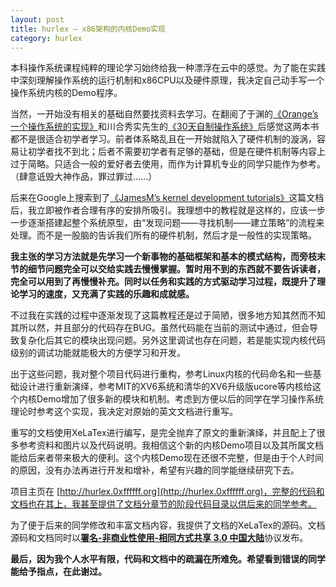 ```yaml
---
layout: post
title: hurlex — x86架构的内核Demo实现 
category: hurlex
---
```


本科操作系统课程纯粹的理论学习始终给我一种漂浮在云中的感觉。为了能在实践中深刻理解操作系统的运行机制和x86CPU以及硬件原理，我决定自己动手写一个操作系统内核的Demo程序。

当然，一开始没有相关的基础自然要找资料去学习。在翻阅了于渊的[《Orange’s 一个操作系统的实现》](http://book.douban.com/subject/3735649/)和川合秀实先生的[《30天自制操作系统》](http://book.douban.com/subject/11530329/)后感觉这两本书都不是很适合初学者学习。前者体系略乱且在一开始就陷入了硬件机制的漩涡，容易让初学者找不到北；后者不需要初学者有足够的基础，但是在硬件机制等内容上过于简略。只适合一般的爱好者去使用，而作为计算机专业的同学只能作为参考。（肆意诋毁大神作品，罪过罪过……）

后来在Google上搜索到了[《JamesM’s kernel development tutorials》](http://www.jamesmolloy.co.uk/tutorial_html/)这篇文档后，我立即被作者合理有序的安排所吸引。我理想中的教程就是这样的，应该一步一步逐渐搭建起整个系统原型，由“发现问题——寻找机制——建立策略”的流程来处理。而不是一股脑的告诉我们所有的硬件机制，然后才是一般性的实现策略。

**我主张的学习方法就是先学习一个新事物的基础框架和基本的模式结构，而旁枝末节的细节问题完全可以交给实践去慢慢掌握。暂时用不到的东西就不要告诉读者，完全可以用到了再慢慢补充。同时以任务和实践的方式驱动学习过程，既提升了理论学习的速度，又充满了实践的乐趣和成就感。**

不过我在实践的过程中逐渐发现了这篇教程还是过于简陋，很多地方知其然而不知其所以然，并且部分的代码存在BUG。虽然代码能在当前的测试中通过，但会导致复杂化后其它的模块出现问题。另外这里调试也存在问题，若是能实现内核代码级别的调试功能就能极大的方便学习和开发。

出于这些问题，我对整个项目代码进行重构，参考Linux内核的代码命名和一些基础设计进行重新演绎，参考MIT的XV6系统和清华的XV6升级版ucore等内核给这个内核Demo增加了很多新的模块和机制。考虑到方便以后的同学在学习操作系统理论时参考这个实现，我决定对原始的英文文档进行重写。

重写的文档使用XeLaTex进行编写，是完全抛弃了原文的重新演绎，并且配上了很多参考资料和图片以及代码说明。我相信这个新的内核Demo项目以及其所属文档能给后来者带来极大的便利。这个内核Demo现在还很不完整，但是由于个人时间的原因，没有办法再进行开发和增补，希望有兴趣的同学能继续研究下去。

项目主页在 [http://hurlex.0xffffff.org](http://hurlex.0xffffff.org)，完整的代码和文档也在其上，我甚至提供了文档分章节的阶段代码目录以供后来的同学参考。

为了便于后来的同学修改和丰富文档内容，我提供了文档的XeLaTex的源码。文档源码和文档同时以[**署名-非商业性使用-相同方式共享 3.0 中国大陆**](http://creativecommons.org/licenses/by-nc-sa/3.0/cn/)协议发布。

**最后，因为我个人水平有限，代码和文档中的疏漏在所难免。希望看到错误的同学能给予指点，在此谢过。**
